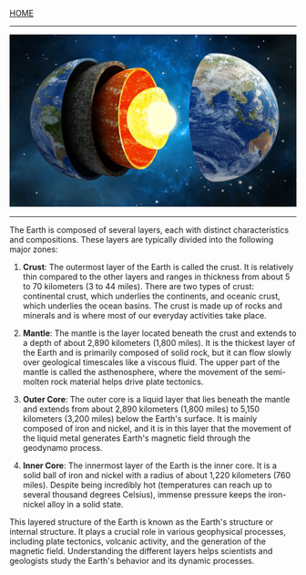 [HOME](/README.md)  

--------------------

![img](/assets/docs/earth/layers/img/earthlayers.jpg)

--------------------

The Earth is composed of several layers, each with distinct characteristics and compositions. These layers are typically divided into the following major zones:

1. **Crust**: The outermost layer of the Earth is called the crust. It is relatively thin compared to the other layers and ranges in thickness from about 5 to 70 kilometers (3 to 44 miles). There are two types of crust: continental crust, which underlies the continents, and oceanic crust, which underlies the ocean basins. The crust is made up of rocks and minerals and is where most of our everyday activities take place.

2. **Mantle**: The mantle is the layer located beneath the crust and extends to a depth of about 2,890 kilometers (1,800 miles). It is the thickest layer of the Earth and is primarily composed of solid rock, but it can flow slowly over geological timescales like a viscous fluid. The upper part of the mantle is called the asthenosphere, where the movement of the semi-molten rock material helps drive plate tectonics.

3. **Outer Core**: The outer core is a liquid layer that lies beneath the mantle and extends from about 2,890 kilometers (1,800 miles) to 5,150 kilometers (3,200 miles) below the Earth's surface. It is mainly composed of iron and nickel, and it is in this layer that the movement of the liquid metal generates Earth's magnetic field through the geodynamo process.

4. **Inner Core**: The innermost layer of the Earth is the inner core. It is a solid ball of iron and nickel with a radius of about 1,220 kilometers (760 miles). Despite being incredibly hot (temperatures can reach up to several thousand degrees Celsius), immense pressure keeps the iron-nickel alloy in a solid state.

This layered structure of the Earth is known as the Earth's structure or internal structure. It plays a crucial role in various geophysical processes, including plate tectonics, volcanic activity, and the generation of the magnetic field. Understanding the different layers helps scientists and geologists study the Earth's behavior and its dynamic processes.
